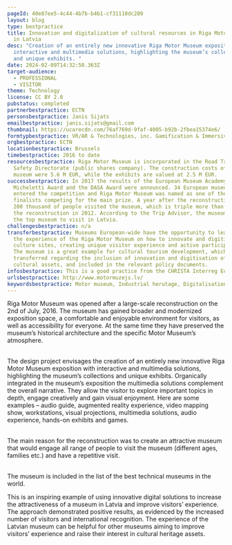 ```yaml
---
pageId: 40e87ee5-4c44-4b7b-b4b1-cf31110dc289
layout: blog
type: bestpractice
title: Innovation and digitalization of cultural resources in Riga Motor Museum
  in Latvia
desc: "Creation of an entirely new innovative Riga Motor Museum exposition with
  interactive and multimedia solutions, highlighting the museum’s collections
  and unique exhibits. "
date: 2024-02-09T14:32:50.363Z
target-audience:
  - PROFESSIONAL
  - VISITOR
theme: Technology
license: CC BY 2.0
pubstatus: completed
partnerbestpractice: ECTN
personsbestpractice: Janis Sijats
emailbestpractice: janis.sijats@gmail.com
thumbnail: https://ucarecdn.com/76af769d-9faf-4005-b92b-2fbea15374e6/
formtypbestpractice: VR/AR & Technologies, inc. Gamification & Immersive perfomances
orgbestpractice: ECTN
locationbestpractice: Brussels
timebestpractice: 2016 to date
resourcesbestpractice: Riga Motor Museum is incorporated in the Road Traffic
  Safety Directorate (public shares company). The construction costs of the
  museum were 5.6 M EUR, while the exhibits are valued at 2.5 M EUR.
successbestpractice: In 2017 the results of the European Museum Academy
  Micheletti Award and the DASA Award were announced. 34 European museums
  entered the competition and Riga Motor Museum was named as one of the ten
  finalists competing for the main prize. A year after the reconstruction almost
  200 thousand of people visited the museum, which is triple more than before
  the reconstruction in 2012. According to the Trip Advisor, the museum is is
  the top museum to visit in Latvia.
challengesbestpractice: n/a
transferbestpractice: Museums European-wide have the opportunity to learn from
  the experience of the Riga Motor Museum on how to innovate and digitize the
  culture sites, creating unique visitor experience and active participation.
  The museum is a great example for cultural tourism development, which can be
  transferred regarding the inclusion of innovation and digitisation of the
  cultural assets, and included in the relevant policy documents.
infosbestpractice: This is a good practice from the CHRISTA Interreg Europe project.
urlsbestpractice: http://www.motormuzejs.lv/
keywordsbestpractice: Motor museum, Industrial herutage, Digitalisation, Gamification
---
```



Riga Motor Museum was opened after a large-scale reconstruction on the 2nd of July, 2016. The museum has gained broader and modernized exposition space, a comfortable and enjoyable environment for visitors, as well as accessibility for everyone. At the same time they have preserved the museum’s historical architecture and the specific Motor Museum’s atmosphere.

\
The design project envisages the creation of an entirely new innovative Riga Motor Museum exposition with interactive and multimedia solutions, highlighting the museum’s collections and unique exhibits. Organically integrated in the museum’s exposition the multimedia solutions complement the overall narrative. They allow the visitor to explore important topics in depth, engage creatively and gain visual enjoyment. Here are some examples – audio guide, augmented reality experience, video mapping show, workstations, visual projections, multimedia solutions, audio experience, hands-on exhibits and games.

\
The main reason for the reconstruction was to create an attractive museum that would engage all range of people to visit the museum (different ages, families etc.) and have a repetitive visit.

\
The museum is included in the list of the best technical museums in the world.



This is an inspiring example of using innovative digital solutions to increase the attractiveness of a museum in Latvia and improve visitors’ experience. The approach demonstrated positive results, as evidenced by the increased number of visitors and international recognition. The experience of the Latvian museum can be helpful for other museums aiming to improve visitors’ experience and raise their interest in cultural heritage assets.